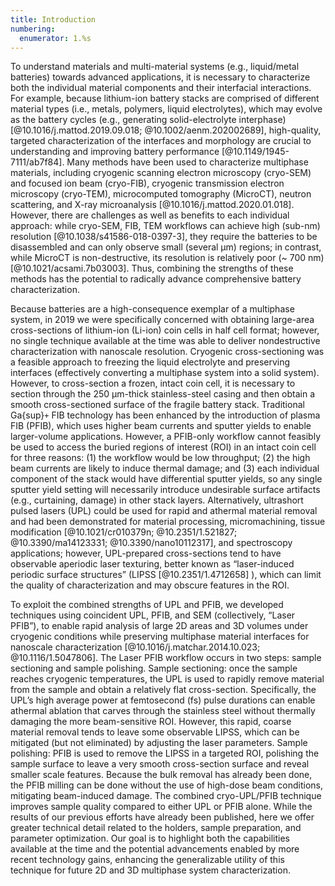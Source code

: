 ```yaml
---
title: Introduction
numbering:
  enumerator: 1.%s
---
```


To understand materials and multi-material systems (e.g., liquid/metal batteries) towards advanced applications, it is necessary to characterize both the individual material components and their interfacial interactions. For example, because lithium-ion battery stacks are comprised of different material types (i.e., metals, polymers, liquid electrolytes), which may evolve as the battery cycles (e.g., generating solid-electrolyte interphase) [@10.1016/j.mattod.2019.09.018; @10.1002/aenm.202002689], high-quality, targeted characterization of the interfaces and morphology are crucial to understanding and improving battery performance [@10.1149/1945-7111/ab7f84]. Many methods have been used to characterize multiphase materials, including cryogenic scanning electron microscopy (cryo-SEM) and focused ion beam (cryo-FIB), cryogenic transmission electron microscopy (cryo-TEM), microcomputed tomography (MicroCT), neutron scattering, and X-ray microanalysis [@10.1016/j.mattod.2020.01.018]. However, there are challenges as well as benefits to each individual approach: while cryo-SEM, FIB, TEM workflows can achieve high (sub-nm) resolution [@10.1038/s41586-018-0397-3], they require the batteries to be disassembled and can only observe small (several µm) regions; in contrast, while MicroCT is non-destructive, its resolution is relatively poor (~ 700 nm) [@10.1021/acsami.7b03003].  Thus, combining the strengths of these methods has the potential to radically advance comprehensive battery characterization.

Because batteries are a high-consequence exemplar of a multiphase system, in 2019 we were specifically concerned with obtaining large-area cross-sections of lithium-ion (Li-ion) coin cells in half cell format; however, no single technique available at the time was able to deliver nondestructive characterization with nanoscale resolution. Cryogenic cross-sectioning was a feasible approach to freezing the liquid electrolyte and preserving interfaces (effectively converting a multiphase system into a solid system). However, to cross-section a frozen, intact coin cell, it is necessary to section through the 250 µm-thick stainless-steel casing and then obtain a smooth cross-sectioned surface of the fragile battery stack. Traditional Ga{sup}`+` FIB technology has been enhanced by the introduction of plasma FIB (PFIB), which uses higher beam currents and sputter yields to enable larger-volume applications. However, a PFIB-only workflow cannot feasibly be used to access the buried regions of interest (ROI) in an intact coin cell for three reasons: (1) the workflow would be low throughput; (2) the high beam currents are likely to induce thermal damage; and (3) each individual component of the stack would have differential sputter yields, so any single sputter yield setting will necessarily introduce undesirable surface artifacts (e.g., curtaining, damage) in other stack layers. Alternatively, ultrashort pulsed lasers (UPL) could be used for rapid and athermal material removal and had been demonstrated for material processing, micromachining, tissue modification [@10.1021/cr010379n; @10.2351/1.521827; @10.3390/ma14123331; @10.3390/nano10112317], and spectroscopy applications; however, UPL-prepared cross-sections tend to have observable aperiodic laser texturing, better known as “laser-induced periodic surface structures” (LIPSS [@10.2351/1.4712658] ), which can limit the quality of characterization and may obscure features in the ROI.  

To exploit the combined strengths of UPL and PFIB, we developed techniques using coincident UPL, PFIB, and SEM (collectively, “Laser PFIB”), to enable rapid analysis of large 2D areas and 3D volumes under cryogenic conditions while preserving multiphase material interfaces for nanoscale characterization [@10.1016/j.matchar.2014.10.023; @10.1116/1.5047806]. The Laser PFIB workflow occurs in two steps: sample sectioning and sample polishing. Sample sectioning: once the sample reaches cryogenic temperatures, the UPL is used to rapidly remove material from the sample and obtain a relatively flat cross-section. Specifically, the UPL’s high average power at femtosecond (fs) pulse durations can enable athermal ablation that carves through the stainless steel without thermally damaging the more beam-sensitive ROI. However, this rapid, coarse material removal tends to leave some observable LIPSS, which can be mitigated (but not eliminated) by adjusting the laser parameters. Sample polishing: PFIB is used to remove the LIPSS in a targeted ROI, polishing the sample surface to leave a very smooth cross-section surface and reveal smaller scale features. Because the bulk removal has already been done, the PFIB milling can be done without the use of high-dose beam conditions, mitigating beam-induced damage. The combined cryo-UPL/PFIB technique improves sample quality compared to either UPL or PFIB alone. While the results of our previous efforts have already been published, here we offer greater technical detail related to the holders, sample preparation, and parameter optimization. Our goal is to highlight both the capabilities available at the time and the potential advancements enabled by more recent technology gains, enhancing the generalizable utility of this technique for future 2D and 3D multiphase system characterization.
